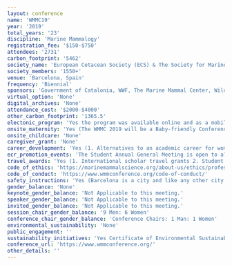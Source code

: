 ```yaml
---
layout: conference 
name: 'WMMC19'
year: '2019'
total_years: '23'
discipline: 'Marine Mammalogy'
registration_fee: '$150-$750'
attendees: '2731'
carbon_footprint: '5462'
society_name: 'European Cetacean Society (ECS) & The Society for Marine Mammalogy (SMM)'
society_members: '1550+'
venue: 'Barcelona, Spain'
frequency: 'Biennial'
sponsors: 'Government of Catalonia, WWF, The Marine Mammal Center, Wildlife computers, Sea Mammal Research Unit, GAP, DAP & WAM, National Marine Mammal Foundation, Animal Welfare Institute, Springer Nature, PR Statistics, GIS IN Ecology, Lotek, ifaw, OPCF, CREEM, ASCOBANS'
virtual_option: 'None'
digital_archives: 'None'
attendance_cost: '$2000-$4000'
other_carbon_footprint: '1365.5'
electonic_program: 'Yes the program was available online and as a mobile phone App.'
onsite_maternity: 'Yes (The WMMC 2019 will be a Baby-friendly Conference and you are welcome to come with your baby. A nursing room will be available Monday-Thursday. This room will be set up for breastfeeding and for parents to be able to stay and rest with their own babies. Please, note that no childcare will be provided. The Conference can provide your companion/baby sitter a special pass to enter the venue and the nursery room, to give you support with your baby care, but this pass will not allow her/him to any other conference spaces such as those dedicated to oral or poster sessions, exhibitors or plenary sessions, and coffee-breaks. To receive this pass, please contact registration@wmmconference.org before your arrival, and provide the name of the companion/baby sitter so that we can have it prepared for you. If you wish to bring your family to the Opening Icebreaker or the Closing Banquet, you must purchase guest tickets for these events. Children under 12 are permitted in free of charge to these events. Baby changing tables are provided in multiple locations as well)'
onsite_childcare: 'None'
caregiver_grant: 'None'
career_development: 'Yes (1. Alternatives to an academic career for women: Where can your degree take you?  2. Win More Battles for Marine Mammals!!! Science Communication for real Impact)'
ecr_promotion_events: 'The Student Annual General Meeting is open to all students registered at the conference and will include short presentations from people from different societies to enhance intersociety collaboration and mentoring, presentations from NGO’s offering opportunities for students, and more. In addition, students will be able to give their opinion/suggestions on how to better address student needs within our respective societies.'
travel_awards: 'Yes (1. International scholar travel grants 2. Student Travel Grants)'
code_of_ethics: 'https://marinemammalscience.org/about-us/ethics/professional-ethics-code/'
code_of_conduct: 'https://www.wmmconference.org/code-of-conduct/'
safety_instructions: 'Yes (Barcelona is a city and like any other city in the World you should take basic precautions when walking around.  Please click on the link for helpful tips and advice for navigating the city. The link:https://mossos.gencat.cat/en/consells_de_seguretat/per_als_assistents_a_congressos/index.html)'
gender_balance: 'None'
keynote_gender_balance: 'Not Applicable to this meeting.'
speaker_gender_balance: 'Not Applicable to this meeting.'
invited_gender_balance: 'Not Applicable to this meeting.'
session_chair_gender_balance: '9 Men: 6 Women'
conference_chair_gender_balance: 'Conference Chairs: 1 Man: 1 Women'
environmental_sustainability: 'None'
public_engagement: ''
sustainability_initiatives: 'Yes Certificate of Environmental Sustainability (https://ccib.es/en/sustainable-events/certifications/), also a disclaimer (The World Marine Mammal Conference encourages all participants to consider their carbon footprint while traveling to Barcelona, and applauds any actions taken to offset that impact.  Our Societies do not endorse any particular plan, and support participants investigating actions that are best for them. The Centro de Convenciones Internacional de Barcelona (CCIB) was chosen as our conference venue because of its environmental certificate of sustainability. To reduce Conference carbon emissions, we will not be printing the entire program, but will instead offer a small pocket guide, and your welcome package will contain a coffee mug that can be used throughout the conference.)'
conference_url: 'https://www.wmmconference.org/'
other_details: ''
---
```

